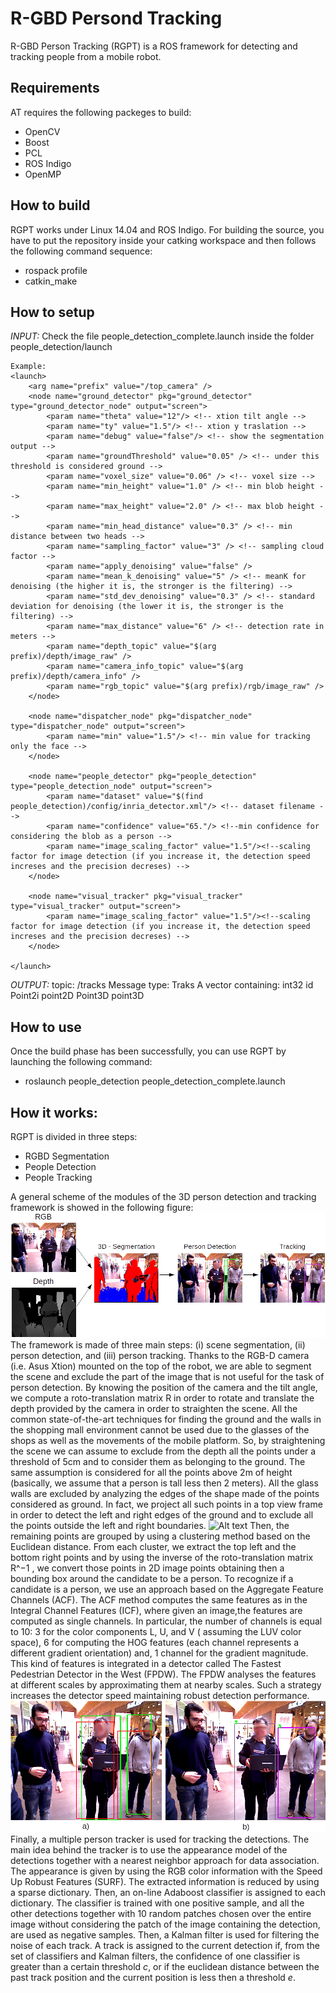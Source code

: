# R-GBD Persond Tracking
R-GBD Person Tracking (RGPT) is a ROS framework for detecting and tracking people from a mobile robot.

## Requirements

AT requires the following packeges to build:

* OpenCV 
* Boost
* PCL
* ROS Indigo
* OpenMP

## How to build
RGPT works under Linux 14.04 and ROS Indigo. For building the source, you
have to put the repository inside your catking workspace and then
follows the following command sequence:

* rospack profile
* catkin_make

## How to setup

_INPUT:_
	Check the file people_detection_complete.launch inside the folder
	people_detection/launch
	
	Example:
	<launch>
		<arg name="prefix" value="/top_camera" />
		<node name="ground_detector" pkg="ground_detector" type="ground_detector_node" output="screen">
			<param name="theta" value="12"/> <!-- xtion tilt angle -->
			<param name="ty" value="1.5"/> <!-- xtion y traslation -->
			<param name="debug" value="false"/> <!-- show the segmentation output -->
			<param name="groundThreshold" value="0.05" /> <!-- under this threshold is considered ground --> 
			<param name="voxel_size" value="0.06" /> <!-- voxel size -->
			<param name="min_height" value="1.0" /> <!-- min blob height -->
			<param name="max_height" value="2.0" /> <!-- max blob height -->
			<param name="min_head_distance" value="0.3" /> <!-- min distance between two heads -->
			<param name="sampling_factor" value="3" /> <!-- sampling cloud factor -->
			<param name="apply_denoising" value="false" /> 
			<param name="mean_k_denoising" value="5" /> <!-- meanK for denoising (the higher it is, the stronger is the filtering) -->
			<param name="std_dev_denoising" value="0.3" /> <!-- standard deviation for denoising (the lower it is, the stronger is the filtering) -->
			<param name="max_distance" value="6" /> <!-- detection rate in meters -->
			<param name="depth_topic" value="$(arg prefix)/depth/image_raw" />
			<param name="camera_info_topic" value="$(arg prefix)/depth/camera_info" />
			<param name="rgb_topic" value="$(arg prefix)/rgb/image_raw" />			
		</node>
		
		<node name="dispatcher_node" pkg="dispatcher_node" type="dispatcher_node" output="screen">
			<param name="min" value="1.5"/> <!-- min value for tracking only the face -->
		</node>
		
		<node name="people_detector" pkg="people_detection" type="people_detection_node" output="screen">
			<param name="dataset" value="$(find people_detection)/config/inria_detector.xml"/> <!-- dataset filename -->
			<param name="confidence" value="65."/> <!--min confidence for considering the blob as a person -->
			<param name="image_scaling_factor" value="1.5"/><!--scaling factor for image detection (if you increase it, the detection speed increses and the precision decreses) -->
		</node>
		
		<node name="visual_tracker" pkg="visual_tracker" type="visual_tracker" output="screen">
			<param name="image_scaling_factor" value="1.5"/><!--scaling factor for image detection (if you increase it, the detection speed increses and the precision decreses) -->
		</node>
		
	</launch>
	
_OUTPUT:_
	topic: /tracks
	Message type: Traks
		A vector containing:
			int32 id
			Point2i point2D
			Point3D point3D	
			
			
			
## How to use
Once the build phase has been successfully, you can use RGPT by launching the following command:

* roslaunch people_detection people_detection_complete.launch

## How it works:

RGPT is divided in three steps:

* RGBD Segmentation
* People Detection
* People Tracking

A general scheme of the modules of the 3D person detection and tracking framework is showed in the following 
figure:
![Alt text](images/scheme.png "The 3D Person Detection and Tracking module is based on 3 main steps: 1. 3D Segmen-tation, 2. Person Detection, and 3. Tracking.")
The framework is made of three main steps: (i) scene segmentation, (ii) person detection, and (iii) person
tracking. Thanks to the RGB-D camera (i.e. Asus Xtion) mounted on the top of the robot, we are
able to segment the scene and exclude the part of the image that is not useful for the task of person
detection. By knowing the position of the camera and the tilt angle, we compute a roto-translation
matrix R in order to rotate and translate the depth provided by the camera in order to straighten the
scene. All the common state-of-the-art techniques for finding the ground and the walls in the
shopping mall environment cannot be used due to the glasses of the shops as well as the movements
of the mobile platform. So, by straightening the scene we can assume to exclude from the depth all
the points under a threshold of 5cm and to consider them as belonging to the ground.
The same assumption is considered for all the points above 2m of height (basically, we assume
that a person is tall less then 2 meters). All the glass walls are excluded by analyzing the edges of
the shape made of the points considered as ground. In fact, we project all such points in a top view
frame in order to detect the left and right edges of the ground and to exclude all the points outside the
left and right boundaries.
![Alt text](images/top_view.png "The 3D Segmentation: a. Depth, b. Top View, and c. Segmentation where the red color
represents the considered blob and the blue color represents the ground.")
Then, the remaining points are grouped by using
a clustering method based on the Euclidean distance. From each cluster, we extract the top left and
the bottom right points and by using the inverse of the roto-translation matrix R^−1 , we convert those
points in 2D image points obtaining then a bounding box around the candidate to be a person.
To recognize if a candidate is a person, we use an approach based on the Aggregate Feature Channels
(ACF). The ACF method computes the same features as in the Integral Channel Features (ICF), where given an image,the features are
computed as single channels. In particular, the number of
channels is equal to 10: 3 for the color components L, U, and V ( assuming the LUV color space),
6 for computing the HOG features (each channel represents a different gradient orientation) and, 1
channel for the gradient magnitude. This kind of features is integrated in a detector called The Fastest
Pedestrian Detector in the West (FPDW). The FPDW analyses the features at different scales by
approximating them at nearby scales. Such a strategy increases the detector speed maintaining robust
detection performance.
![Alt text](images/detection_tracking.png "a. Detection: the green bounding boxes are the candidates, while the green bounding boxes are the detections. c. Tracking.")
Finally, a multiple person tracker is used for tracking the detections. The main idea behind the
tracker is to use the appearance model of the detections together with a nearest neighbor approach
for data association. The appearance is given by using the RGB color information with the Speed Up
Robust Features (SURF). The extracted information is reduced by using a sparse dictionary. Then,
an on-line Adaboost classifier is assigned to each dictionary. The classifier is trained with one positive
sample, and all the other detections together with 10 random patches chosen over the entire image
without considering the patch of the image containing the detection, are used as negative samples.
Then, a Kalman filter is used for filtering the noise of each track. A track is assigned to the current
detection if, from the set of classifiers and Kalman filters, the confidence of one classifier is greater than
a certain threshold _c_, or if the euclidean distance between the past track position and the current
position is less then a threshold _e_.
